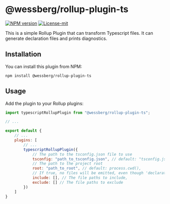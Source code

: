 # @wessberg/rollup-plugin-ts
[![NPM version][npm-version-image]][npm-version-url]
[![License-mit][license-mit-image]][license-mit-url]

[license-mit-url]: https://opensource.org/licenses/MIT

[license-mit-image]: https://img.shields.io/badge/License-MIT-yellow.svg

[npm-version-url]: https://www.npmjs.com/package/@wessberg/rollup-plugin-ts

[npm-version-image]: https://badge.fury.io/js/%40wessberg%2Frollup-plugin-ts.svg

This is a simple Rollup Plugin that can transform Typescript files.
It can generate declaration files and prints diagnostics.

## Installation

You can install this plugin from NPM:

```text
npm install @wessberg/rollup-plugin-ts
``` 

## Usage

Add the plugin to your Rollup plugins:

```javascript
import typescriptRollupPlugin from "@wessberg/rollup-plugin-ts";

// ...

export default {
    // ...
	plugins: [
		// ...
		typescriptRollupPlugin({
		    // The path to the tsconfig.json file to use
			tsconfig: "path_to_tsconfig.json", // default: "tsconfig.json",
			// The path to the project root
			root: "path_to_root", // default: process.cwd(),
			// If true, no files will be emitted, even though 'declaration' is true in the tsconfig.json file
			include: [], // The file paths to include,
			exclude: [] // The file paths to exclude
		})
	]
}
```
